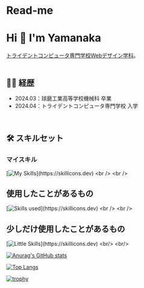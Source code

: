 # Read-me

# Hi 👋 I'm Yamanaka

[トライデントコンピュータ専門学校Webデザイン学科](https://computer.trident.ac.jp/)。
<br />
<br />


## 👨‍💻 経歴
- 2024.03：球磨工業高等学校機械科 卒業
- 2024.04：トライデントコンピュータ専門学校 入学
<br />

## 🛠️ スキルセット

### マイスキル
[![My Skills](https://skillicons.dev/icons?i=js,html,css,figma,ai,ps,sass,)](https://skillicons.dev)
<br />
<br />


## 使用したことがあるもの
[![Skills used](https://skillicons.dev/icons?i=js,html,css,figma,ai,ps,sass,wordpress,vscode,)](https://skillicons.dev)
<br />
<br />


## 少しだけ使用したことがあるもの
[![Little Skills](https://skillicons.dev/icons?i=php,)](https://skillicons.dev)
<br/>
<br/>

[![Anurag's GitHub stats](https://github-readme-stats.vercel.app/api?username=toko-toko2000&theme=radical)](https://github.com/anuraghazra/github-readme-stats)

[![Top Langs](https://github-readme-stats.vercel.app/api/top-langs/?username=toko-toko2000)](https://github.com/anuraghazra/github-readme-stats)

[![trophy](https://github-profile-trophy.vercel.app/?username=toko-toko2000&theme=onedark)](https://github.com/ryo-ma/github-profile-trophy)
